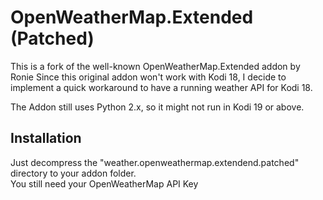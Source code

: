 OpenWeatherMap.Extended (Patched)
=

This is a fork of the well-known OpenWeatherMap.Extended addon by Ronie
Since this original addon won't work with Kodi 18, I decide to implement a quick workaround to have a running weather 
API for Kodi 18.

The Addon still uses Python 2.x, so it might not run in Kodi 19 or above.

Installation
-

Just decompress the "weather.openweathermap.extendend.patched" directory to your addon folder.  
You still need your OpenWeatherMap API Key

